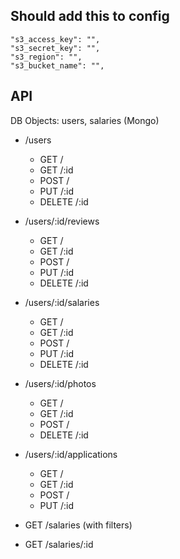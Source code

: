 ## Should add this to config
```
"s3_access_key": "",
"s3_secret_key": "",
"s3_region": "",
"s3_bucket_name": "",
```

## API
DB Objects: users, salaries (Mongo)
* /users
  - GET /
  - GET /:id
  - POST /
  - PUT /:id
  - DELETE /:id

* /users/:id/reviews
  - GET /
  - GET /:id
  - POST /
  - PUT /:id
  - DELETE /:id

* /users/:id/salaries
  - GET /
  - GET /:id
  - POST /
  - PUT /:id
  - DELETE /:id

* /users/:id/photos
  - GET /
  - GET /:id
  - POST /
  - DELETE /:id

* /users/:id/applications
  - GET /
  - GET /:id
  - POST /
  - PUT /:id

* GET /salaries (with filters)
* GET /salaries/:id 
